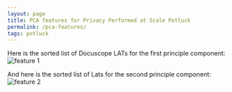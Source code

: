 ```yaml
---
layout: page
title: PCA features for Privacy Performed at Scale Potluck
permalink: /pca-features/
tags: potluck
---
```

Here is the sorted list of Docuscope LATs for the first principle component:
![feature 1]({{site.baseurl/assets/pca1.png}})

And here is the sorted list of Lats for the second principle component: 
![feature 2]({{site.baseurl/assets/pca2.png}})